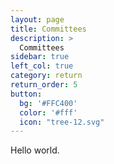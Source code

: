 ```yaml
---
layout: page
title: Committees
description: >
  Committees
sidebar: true
left_col: true
category: return
return_order: 5
button:
  bg: '#FFC400'
  color: '#fff'
  icon: "tree-12.svg"
---
```


Hello world.
